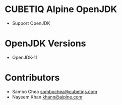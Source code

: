 # CUBETIQ Alpine OpenJDK
- Support OpenJDK

# OpenJDK Versions
- OpenJDK-11

# Contributors
- Sambo Chea <sombochea@cubetiqs.com>
- Nayeem Khan <khann@alpine.com>
